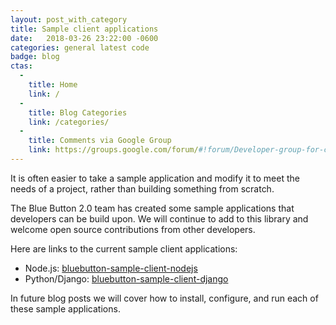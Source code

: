 ```yaml
---
layout: post_with_category
title: Sample client applications 
date:   2018-03-26 23:22:00 -0600
categories: general latest code
badge: blog
ctas:
  - 
    title: Home
    link: /
  - 
    title: Blog Categories
    link: /categories/
  -
    title: Comments via Google Group
    link: https://groups.google.com/forum/#!forum/Developer-group-for-cms-blue-button-api
---
```

It is often easier to take a sample application and modify 
it to meet the needs of a project, rather than building something from scratch. 

The Blue Button 2.0 team has created some sample applications that developers can be build upon. We will 
continue to add to this library and welcome open source contributions from other developers. 

Here are links to the current sample client applications:

- Node.js: <a href="https://github.com/CMSgov/bluebutton-sample-client-nodejs" target="_blank">bluebutton-sample-client-nodejs</a>
- Python/Django: <a href="https://github.com/CMSgov/bluebutton-sample-client-django" target="_blank">bluebutton-sample-client-django</a>

In future blog posts we will cover how to install, configure, and run each of these 
sample applications.

